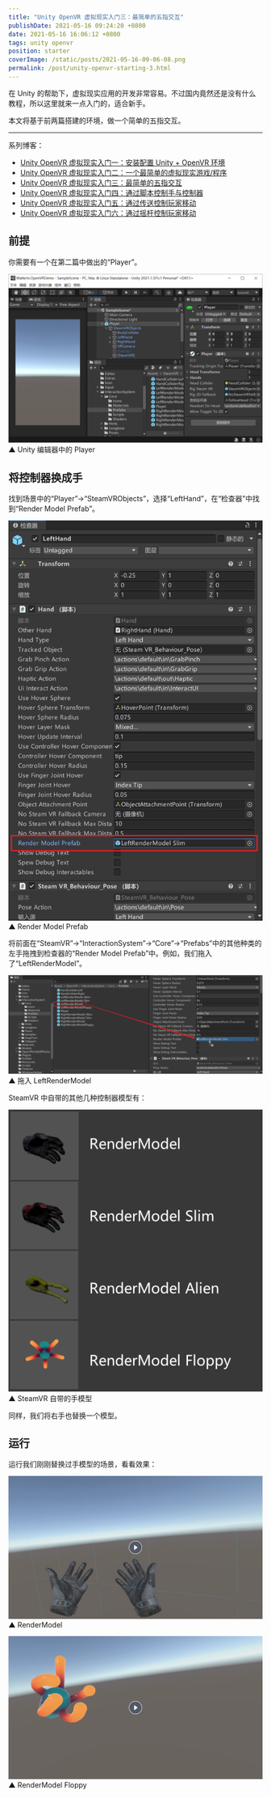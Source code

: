 ```yaml
---
title: "Unity OpenVR 虚拟现实入门三：最简单的五指交互"
publishDate: 2021-05-16 09:24:20 +0800
date: 2021-05-16 16:06:12 +0800
tags: unity openvr
position: starter
coverImage: /static/posts/2021-05-16-09-06-08.png
permalink: /post/unity-openvr-starting-3.html
---
```


在 Unity 的帮助下，虚拟现实应用的开发非常容易。不过国内竟然还是没有什么教程，所以这里就来一点入门的，适合新手。

本文将基于前两篇搭建的环境，做一个简单的五指交互。

---

系列博客：

- [Unity OpenVR 虚拟现实入门一：安装配置 Unity + OpenVR 环境](https://blog.walterlv.com/post/unity-openvr-starting-1.html)
- [Unity OpenVR 虚拟现实入门二：一个最简单的虚拟现实游戏/程序](https://blog.walterlv.com/post/unity-openvr-starting-2.html)
- [Unity OpenVR 虚拟现实入门三：最简单的五指交互](https://blog.walterlv.com/post/unity-openvr-starting-3.html)
- [Unity OpenVR 虚拟现实入门四：通过脚本控制手与控制器](https://blog.walterlv.com/post/unity-openvr-starting-4.html)
- [Unity OpenVR 虚拟现实入门五：通过传送控制玩家移动](https://blog.walterlv.com/post/unity-openvr-starting-5.html)
- [Unity OpenVR 虚拟现实入门六：通过摇杆控制玩家移动](https://blog.walterlv.com/post/unity-openvr-starting-6.html)

<div id="toc"></div>

## 前提

你需要有一个在第二篇中做出的“Player”。

![Unity 编辑器中的 Player](/static/posts/2021-05-16-09-06-08.png)  
▲ Unity 编辑器中的 Player

## 将控制器换成手

找到场景中的“Player”->“SteamVRObjects”，选择“LeftHand”，在“检查器”中找到“Render Model Prefab”。

![Render Model Prefab](/static/posts/2021-05-16-09-07-49.png)  
▲ Render Model Prefab

将前面在“SteamVR”->“InteractionSystem”->“Core”->“Prefabs”中的其他种类的左手拖拽到检查器的“Render Model Prefab”中。例如，我们拖入了“LeftRenderModel”。

![拖入 LeftRenderModel](/static/posts/2021-05-16-09-09-25.png)  
▲ 拖入 LeftRenderModel

SteamVR 中自带的其他几种控制器模型有：

![SteamVR 自带的手模型](/static/posts/2021-05-16-09-16-28.png)  
▲ SteamVR 自带的手模型

同样，我们将右手也替换一个模型。

## 运行

运行我们刚刚替换过手模型的场景，看看效果：

[![RenderModel](/static/posts/2021-05-16-09-21-24.png)](https://r302.cc/ngGjpBG?platform=enpc&channel=copylink)  
▲ RenderModel

[![RenderModel Floppy](/static/posts/2021-05-16-09-21-10.png)](https://r302.cc/erJGmvD?platform=enpc&channel=copylink)  
▲ RenderModel Floppy


